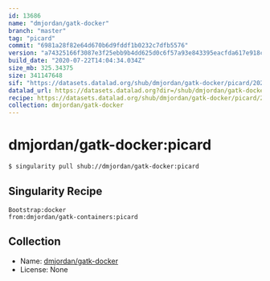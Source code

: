 ```yaml
---
id: 13686
name: "dmjordan/gatk-docker"
branch: "master"
tag: "picard"
commit: "6981a28f82e64d670b6d9fddf1b0232c7dfb5576"
version: "a74325166f3087e3f25ebb9b4dd625d0c6f57a93e843395eacfda617e918c670"
build_date: "2020-07-22T14:04:34.034Z"
size_mb: 325.34375
size: 341147648
sif: "https://datasets.datalad.org/shub/dmjordan/gatk-docker/picard/2020-07-22-6981a28f-a7432516/a74325166f3087e3f25ebb9b4dd625d0c6f57a93e843395eacfda617e918c670.sif"
datalad_url: https://datasets.datalad.org?dir=/shub/dmjordan/gatk-docker/picard/2020-07-22-6981a28f-a7432516/
recipe: https://datasets.datalad.org/shub/dmjordan/gatk-docker/picard/2020-07-22-6981a28f-a7432516/Singularity
collection: dmjordan/gatk-docker
---
```


# dmjordan/gatk-docker:picard

```bash
$ singularity pull shub://dmjordan/gatk-docker:picard
```

## Singularity Recipe

```singularity
Bootstrap:docker
from:dmjordan/gatk-containers:picard
```

## Collection

 - Name: [dmjordan/gatk-docker](https://github.com/dmjordan/gatk-docker)
 - License: None


